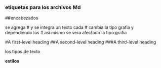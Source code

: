 ### etiquetas  para los archivos Md

 ##encabezados 

se agrega # y se integra un texto
cada # cambia la tipo grafia y 
dependiendo los # asi mismo se vera 
afectado la tipo grafia

#A first-level heading
##A second-level heading
###A third-level heading

los tipos de texto

**estilos** 


